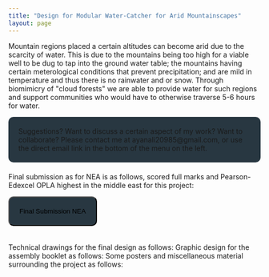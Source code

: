 ```yaml
---
title: "Design for Modular Water-Catcher for Arid Mountainscapes"
layout: page
---
```

Mountain regions placed a certain altitudes can become arid due to the scarcity of water. This is due to the mountains being too high for a viable well to be dug to tap into the ground water table; the mountains having certain meterological conditions that prevent precipitation; and are mild in temperature and thus there is no rainwater and or snow. Through biomimicry of "cloud forests" we are able to provide water for such regions and support communities who would have to otherwise traverse 5-6 hours for water.

<style>
    .pdf-container {
    width: 100%; /* Set the width to fill the container */
    height: 100vh; /* Adjust the height as needed */
    border-radius: 0; /* Remove the border-radius if you want the PDF to span the entire box */
    overflow: hidden; /* Hide any overflow */
    position: relative;
    }

    .pdf-object {
    width: 100%; /* Set the width to fill the container */
    height: 100%; /* Set the height to fill the container */
    border: none; /* Remove any border */
    }

  .pdf-fallback {
    width: 100%;
    height: 100%;
    display: flex;
    align-items: center;
    justify-content: center;
    background-color: #283741;
    border-radius: 20px;
  }

    .content-container-blue {

    }

    .content-container-normal {
    border-radius: 10px; /* Add rounded corners to the container */
    padding: 20px; /* Add padding to the container */
    margin-bottom: 20px; /* Add bottom margin to create space between container and text below */
    background-color: #283741; /* Add a background color */
    }

    .dropbtn {
    border-radius: 10px; /* Add rounded corners to the container */
    padding: 20px; /* Add padding to the container */
    margin-bottom: 20px; /* Add bottom margin to create space between container and text below */
    background-color: #283741; /* Add a background color */
    }

    .dropdown-content {
    display: none;
    padding: 5px;
    margin-top: 5px;
    border-radius: 10px;
    background-color: #f9f9f9;
    box-shadow: 0 8px 16px 0 rgba(0,0,0,0.2);
    }

    .show {
    display: block;
    }
</style>

<div class="content-container-normal">
  Suggestions? Want to discuss a certain aspect of my work? Want to collaborate? Please contact me at ayanali20985@gmail.com, or use the direct email link in the bottom of the menu on the left.
</div>

Final submission as for NEA is as follows, scored full marks and Pearson-Edexcel OPLA highest in the middle east for this project:
<div class="content-container-blue">
  <button onclick="toggleDropdown('dropdown1')" class="dropbtn">Final Submission NEA</button>
  <div id="dropdown1" class="dropdown-content">
    <!-- Your existing PDF display code goes here -->
    <div class="pdf-container">
      <object class="pdf-object" data="/assets/pdf/NEA.pdf" type="application/pdf">
        <div class="pdf-fallback">
          PDF cannot be displayed. Please use a browser that supports native PDF representation such as Firefox, Microsoft Edge, or Firefox.
        </div>
      </object>
    </div>
  </div>
</div>

Technical drawings for the final design as follows:
Graphic design for the assembly booklet as follows:
Some posters and miscellaneous material surrounding the project as follows:

<script>
    function toggleDropdown(dropdownId) {
    var dropdown = document.getElementById(dropdownId);
    dropdown.classList.toggle("show");
    }

    // Close the dropdown if the user clicks outside of it
    window.onclick = function(event) {
    if (!event.target.matches('.dropbtn')) {
        var dropdowns = document.getElementsByClassName("dropdown-content");
        for (var i = 0; i < dropdowns.length; i++) {
        var openDropdown = dropdowns[i];
        if (openDropdown.classList.contains('show')) {
            openDropdown.classList.remove('show');
        }
        }
    }
    };
</script>
